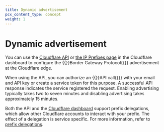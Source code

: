 ```yaml
---
title: Dynamic advertisement
pcx_content_type: concept
weight: 1
---
```


# Dynamic advertisement

You can use the [Cloudflare API](/byoip/concepts/dynamic-advertisement/best-practices/#via-the-api) or [the IP Prefixes page](/byoip/concepts/dynamic-advertisement/best-practices/#via-the-cloudflare-dashboard) in the Cloudflare dashboard to configure the {{<glossary-tooltip term_id="Border Gateway Protocol (BGP)">}}Border Gateway Protocol{{</glossary-tooltip>}} advertisement at the Cloudflare edge.

When using the API, you can authorize an {{<glossary-tooltip term_id="API call">}}API call{{</glossary-tooltip>}} with your email and API key or create a service token for this purpose. A successful API response indicates the service registered the request. Enabling advertising typically takes two to seven minutes and disabling advertising takes approximately 15 minutes.

Both the API and the [Cloudflare dashboard](https://dash.cloudflare.com/) support prefix delegations, which allow other Cloudflare accounts to interact with your prefix. The effect of a delegation is service specific. For more information, refer to [prefix delegations](/byoip/concepts/prefix-delegations/).
